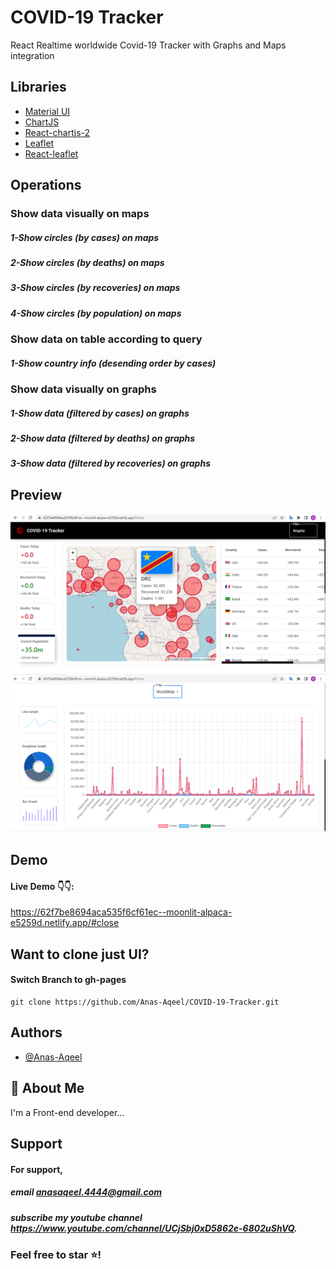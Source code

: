 
# COVID-19 Tracker

React Realtime worldwide Covid-19 Tracker with Graphs and Maps integration



## Libraries

 - [Material UI](https://mui.com/)
 - [ChartJS](https://www.chartjs.org/)
 - [React-chartjs-2](https://react-chartjs-2.js.org/)
 - [Leaflet](https://leafletjs.com/)
 - [React-leaflet](https://react-leaflet.js.org/)





## Operations

### Show data visually on maps
##### 1-Show circles (by cases) on maps
##### 2-Show circles (by deaths) on maps
##### 3-Show circles (by recoveries) on maps
##### 4-Show circles (by population) on maps

### Show data on table according to query
##### 1-Show country info (desending order by cases)


### Show data visually on graphs
##### 1-Show data (filtered by cases) on graphs
##### 2-Show data (filtered by deaths) on graphs
##### 3-Show data (filtered by recoveries) on graphs


## Preview

![App Screenshot](https://raw.githubusercontent.com/Anas-Aqeel/COVID-19-Tracker/Master/src/assets/images/front.png)
![App Screenshot](https://raw.githubusercontent.com/Anas-Aqeel/COVID-19-Tracker/Master/src/assets/images/sort.png)


## Demo

#### Live Demo 👇👇:
 https://62f7be8694aca535f6cf61ec--moonlit-alpaca-e5259d.netlify.app/#close

## Want to clone just UI?
#### Switch Branch to gh-pages
    git clone https://github.com/Anas-Aqeel/COVID-19-Tracker.git


## Authors

- [@Anas-Aqeel](https://www.github.com/Anas-Aeel)


## 🚀 About Me
I'm a Front-end  developer...


## Support

#### For support,
##### email anasaqeel.4444@gmail.com
##### subscribe my youtube channel https://www.youtube.com/channel/UCjSbj0xD5862e-6802uShVQ.

### Feel free to star ⭐!
